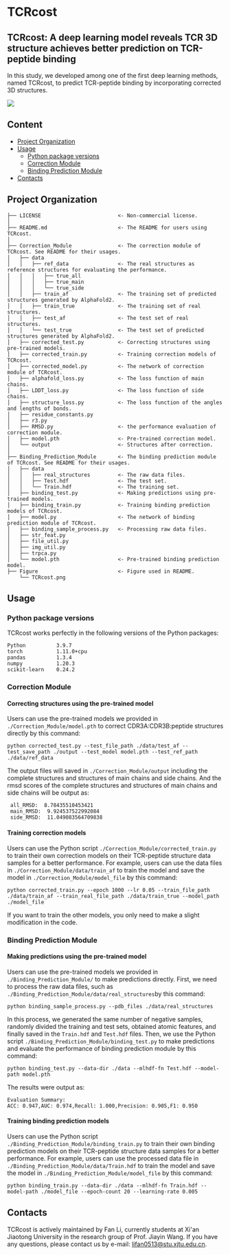 # TCRcost
TCRcost: A deep learning model reveals TCR 3D structure achieves better prediction on TCR-peptide binding
------------------------------

In this study, we developed among one of the first deep learning methods, named TCRcost, to predict TCR-peptide binding by incorporating corrected 3D structures.

![](Figure/TCRcost.png)

## Content

- [Project Organization](#project-organization)
- [Usage](#usage)
  - [Python package versions](#python-package-versions)
  - [Correction Module](#correction-module)
  - [Binding Prediction Module](#binding-prediction-module)
- [Contacts](#contacts)

## Project Organization
```
├── LICENSE                         <- Non-commercial license.
│     
├── README.md                       <- The README for users using TCRcost.
│ 
├── Correction_Module               <- The correction module of TCRcost. See README for their usages.
│   ├── data
│   │   ├── ref_data                <- The real structures as reference structures for evaluating the performance.
│   │   │   ├── true_all 
│   │   │   ├── true_main
│   │   │   └── true_side
│   │   ├── train_af                <- The training set of predicted structures generated by AlphaFold2.
│   │   ├── train_true              <- The training set of real structures.
│   │   ├── test_af                 <- The test set of real structures.
│   │   └── test_true               <- The test set of predicted structures generated by AlphaFold2.
│   ├── corrected_test.py           <- Correcting structures using pre-trained models.
│   ├── corrected_train.py          <- Training correction models of TCRcost.
│   ├── corrected_model.py          <- The network of correction module of TCRcost.
│   ├── alphafold_loss.py           <- The loss function of main chains.
│   ├── LDDT_loss.py                <- The loss function of side chains.
│   ├── structure_loss.py           <- The loss function of the angles and lengths of bonds.
│   ├── residue_constants.py        
│   ├── r3.py                  
│   ├── RMSD.py                     <- the performance evaluation of correction module.
│   ├── model.pth                   <- Pre-trained correction model.
│   └── output                      <- Structures after correction.
│
├── Binding_Prediction_Module       <- The binding prediction module of TCRcost. See README for their usages.
│   ├── data
│   │   ├── real_structures         <- The raw data files.
│   │   ├── Test.hdf                <- The test set.
│   │   └── Train.hdf               <- The training set. 
│   ├── binding_test.py             <- Making predictions using pre-trained models.
│   ├── binding_train.py            <- Training binding prediction models of TCRcost.
│   ├── model.py                    <- The network of binding prediction module of TCRcost.
│   ├── binding_sample_process.py   <- Processing raw data files.
│   ├── str_feat.py                 
│   ├── file_util.py                 
│   ├── img_util.py                  
│   ├── trpca.py                  
│   └── model.pth                   <- Pre-trained binding prediction model.
├── Figure                          <- Figure used in README.
    └── TCRcost.png
```
## Usage
### Python package versions
TCRcost works perfectly in the following versions of the Python packages:
```
Python          3.9.7
torch           1.11.0+cpu
pandas          1.3.4
numpy           1.20.3
scikit-learn    0.24.2
```
### Correction Module
#### Correcting structures using the pre-trained model
Users can use the pre-trained models we provided in `./Correction_Module/model.pth` to correct CDR3A:CDR3B:peptide structures directly by this command:

`python corrected_test.py --test_file_path ./data/test_af --test_save_path ./output --test_model model.pth --test_ref_path ./data/ref_data
`

The output files will saved in `./Correction_Module/output` including the complete structures and structures of main chains and side chains.
And the rmsd scores of the complete structures and structures of main chains and side chains will be output as:

```
 all_RMSD:  8.78435510453421 
 main_RMSD:  9.924537522992084 
 side_RMSD:  11.049083564709838
 ```
 
#### Training correction models
Users can use the Python script `./Correction_Module/corrected_train.py` to train their own correction models on their TCR-peptide structure data samples for a better performance. For example, users can use the data files in `./Correction_Module/data/train_af` to train the model and save the model in `./Correction_Module/model_file` by this command:

`python corrected_train.py --epoch 1000 --lr 0.05 --train_file_path ./data/train_af --train_real_file_path ./data/train_true --model_path ./model_file`

If you want to train the other models, you only need to make a slight modification in the code.

### Binding Prediction Module
#### Making predictions using the pre-trained model
Users can use the pre-trained models we provided in `./Binding_Prediction_Module/` to make predictions directly.
First, we need to process the raw data files, such as `./Binding_Prediction_Module/data/real_structures`by this command:

`python binding_sample_process.py --pdb_files ./data/real_structures`

In this process, we generated the same number of negative samples, randomly divided the training and test sets, obtained atomic features, and finally saved in the `Train.hdf` and `Test.hdf` files.
Then, we use the Python script `./Binding_Prediction_Module/binding_test.py` to make predictions and evaluate the performance of binding prediction module by this command:

`python binding_test.py --data-dir ./data --mlhdf-fn Test.hdf --model-path model.pth`

The results were output as:

```
Evaluation Summary:
ACC: 0.947,AUC: 0.974,Recall: 1.000,Precision: 0.905,F1: 0.950
```

#### Training binding prediction models
Users can use the Python script `./Binding_Prediction_Module/binding_train.py` to train their own binding prediction models on their TCR-peptide structure data samples for a better performance. For example, users can use the processed data file in `./Binding_Prediction_Module/data/Train.hdf` to train the model and save the model in `./Binding_Prediction_Module/model_file` by this command:

`python binding_train.py --data-dir ./data --mlhdf-fn Train.hdf --model-path ./model_file --epoch-count 20 --learning-rate 0.005`

## Contacts
TCRcost is actively maintained by Fan Li, currently students at Xi'an Jiaotong University in the research group of Prof. Jiayin Wang. If you have any questions, please contact us by e-mail: lifan0513@stu.xjtu.edu.cn.
